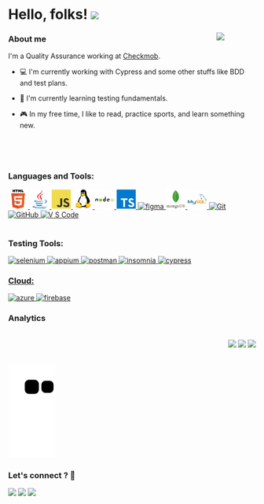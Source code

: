 <!-- ![Profile Views](http://estruyf-github.azurewebsites.net/api/VisitorHit?user=dittrichlucasd&repo=dittrichlucasd&countColorcountColor) -->

  <h1>Hello, folks! <img src="https://raw.githubusercontent.com/MartinHeinz/MartinHeinz/master/wave.gif" width="30"/></h1> 
<h4>
<img align="right" width="80" src="https://media.giphy.com/media/0TtX2qqpxp3pIafzio/giphy.gif">
  
   
  ### About me

I'm a Quality Assurance working at [Checkmob](https://checkmob.com.br/).

- :computer: I'm currently working with Cypress and some other stuffs like BDD and test plans.
- :notebook: I'm currently learning testing fundamentals.
- :video_game: In my free time, I like to read, practice sports, and learn something new.

  </h4>
  
  <br>
  
<div style="display: inline_block"><br>
<h3 align="left">Languages and Tools:</h3>
<a href="https://www.w3.org/html/" target="_blank" rel="noreferrer"> <img src="https://raw.githubusercontent.com/devicons/devicon/master/icons/html5/html5-original-wordmark.svg" alt="html5" width="40" height="40"/> </a> <a href="https://www.java.com" target="_blank" rel="noreferrer"> <img src="https://raw.githubusercontent.com/devicons/devicon/master/icons/java/java-original.svg" alt="java" width="40" height="40"/> </a> <a href="https://developer.mozilla.org/en-US/docs/Web/JavaScript" target="_blank" rel="noreferrer"> <img src="https://raw.githubusercontent.com/devicons/devicon/master/icons/javascript/javascript-original.svg" alt="javascript" width="40" height="40"/> </a> <a href="https://www.linux.org/" target="_blank" rel="noreferrer"> <img src="https://raw.githubusercontent.com/devicons/devicon/master/icons/linux/linux-original.svg" alt="linux" width="40" height="40"/> </a> <a href="https://nodejs.org" target="_blank" rel="noreferrer"> <img src="https://raw.githubusercontent.com/devicons/devicon/master/icons/nodejs/nodejs-original-wordmark.svg" alt="nodejs" width="40" height="40"/> </a> <a href="https://www.typescriptlang.org" target=_blank" rel"noreferrer"> <img alt="typescript" height="40" width="40" src="https://raw.githubusercontent.com/devicons/devicon/master/icons/typescript/typescript-plain.svg"> 
</a>
<a href="https://www.figma.com/" target="_blank" rel="noreferrer"> <img src="https://www.vectorlogo.zone/logos/figma/figma-icon.svg" alt="figma" width="40" height="40"/> </a>
<a href="https://www.mongodb.com/" target="_blank" rel="noreferrer"> <img src="https://raw.githubusercontent.com/devicons/devicon/master/icons/mongodb/mongodb-original-wordmark.svg" alt="mongodb" width="40" height="40"/> </a> <a href="https://www.mysql.com/" target="_blank" rel="noreferrer"> <img src="https://raw.githubusercontent.com/devicons/devicon/master/icons/mysql/mysql-original-wordmark.svg" alt="mysql" width="40" height="40"/> </a>
<a href="https://www.git.com/" target="_blank" rel="noreferrer"> <img src="https://img.shields.io/badge/-Git-05122A?style=flat&logo=git" alt="Git" width="40" height="40"/> </a>
<a href="https://www.github.com/" target="_blank" rel="noreferrer"> <img src="https://img.shields.io/badge/-GitHub-05122A?style=flat&logo=github" alt="GitHub" width="40" height="40"/> </a>
<a href="https://www.visualstudio.com/" target="_blank" rel="noreferrer"> <img src="https://img.shields.io/badge/-Visual%20Studio%20Code-05122A?style=flat&logo=visual-studio-code&logoColor=007ACC" alt="V S Code" width="40" height="40"/> </a>
</div>
<br>

<div>
<h3 align="left">Testing Tools: </h3>
</a> <a href="https://www.selenium.dev/" target=_blank" rel"noreferrer"> <img alt="selenium" height="40" width="40" src="https://upload.wikimedia.org/wikipedia/commons/d/d5/Selenium_Logo.png">
</a> <a href="https://appium.io/" target=_blank" rel"noreferrer"> <img alt="appium" height="40" width="40" src="https://w7.pngwing.com/pngs/372/674/png-transparent-appium-test-automation-software-testing-selenium-calabash-purple-violet-text-thumbnail.png">
<a href="https://www.postman.com/" target=_blank" rel"noreferrer"> <img alt="postman" height="40" width="40" src="https://www.svgrepo.com/download/354202/postman-icon.svg">
</a> <a href="https://insomnia.rest/download" target=_blank" rel"noreferrer"> <img alt="insomnia" height="40" width="40" src="https://seeklogo.com/images/I/insomnia-logo-A35E09EB19-seeklogo.com.png">
</a><a href="https://www.cypress.io/" target=_blank" rel"noreferrer"> <img alt="cypress" height="40" width="40" src="https://asset.brandfetch.io/idIq_kF0rb/idv3zwmSiY.jpeg">

</div>
  
<div>
<h3 align="left">Cloud:</h3>
<a href="https://azure.microsoft.com/en-in/" target="_blank" rel="noreferrer"> <img src="https://www.vectorlogo.zone/logos/microsoft_azure/microsoft_azure-icon.svg" alt="azure" width="40" height="40"/> </a>
<a href="https://firebase.google.com/" target="_blank" rel="noreferrer"> <img src="https://www.vectorlogo.zone/logos/firebase/firebase-icon.svg" alt="firebase" width="40" height="40"/> </a>
</div>

### Analytics

<br>

 <div align="right">
   
  <img height="150em" src="https://github-profile-summary-cards.vercel.app/api/cards/profile-details?username=camilalnmouraa&theme=radical"/> 
<img height="150em" src="https://github-readme-stats.vercel.app/api?username=camilalnmouraa&show_icons=true&theme=radical&include_all_commits=true&count_private=false&hide_border=true"/> <img height="150em" src="https://github-readme-streak-stats.herokuapp.com/?user=camilalnmouraa&theme=radical&hide_border=true"/>
  
</div>
 
  
  
##
 
   
   ![snake gif](https://github.com/isabellylemos/isabellylemos/blob/output/github-contribution-grid-snake.svg)
   
  
  ### Let's connect ? 🤝

<p align="left">
<a href="https://www.linkedin.com/in/camilalnmoura/"><img src="https://img.shields.io/badge/-camilalnmoura-0077B5?style=flat&logo=Linkedin&logoColor=white"/></a>
<a href="https://twitter.com/luizacamilaaa"><img src="https://img.shields.io/badge/-@camilaluiza-%231DA1F2?style=flat&logo=twitter&logoColor=white"/></a>
<a href="https://github.com/camilalnmouraa"><img src="https://img.shields.io/badge/-camilalnmouraa-%2312100E?style=flat&logo=Github&logoColor=white"/></a>
